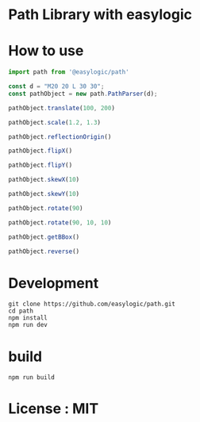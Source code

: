 # Path Library with easylogic


# How to use 

```js
import path from '@easylogic/path'

const d = "M20 20 L 30 30";
const pathObject = new path.PathParser(d);

pathObject.translate(100, 200)

pathObject.scale(1.2, 1.3)

pathObject.reflectionOrigin()

pathObject.flipX()

pathObject.flipY()

pathObject.skewX(10)

pathObject.skewY(10)

pathObject.rotate(90)

pathObject.rotate(90, 10, 10)   

pathObject.getBBox()

pathObject.reverse()
```

# Development 

```
git clone https://github.com/easylogic/path.git
cd path
npm install 
npm run dev 
``` 

# build 

```
npm run build 
```

# License : MIT
